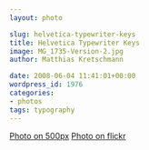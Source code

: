 ```yaml
---
layout: photo

slug: helvetica-typewriter-keys
title: Helvetica Typewriter Keys
image: MG_1735-Version-2.jpg
author: Matthias Kretschmann

date: 2008-06-04 11:41:01+00:00
wordpress_id: 1976
categories:
- photos
tags: typography
---
```


[Photo on 500px](http://500px.com/photo/5630073) [Photo on flickr](http://www.flickr.com/photos/krema/6965165687)
